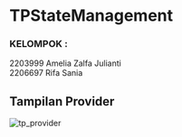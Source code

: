# TPStateManagement

### KELOMPOK :
2203999 Amelia Zalfa Julianti
</br>
2206697 Rifa Sania

## Tampilan Provider
![tp_provider](https://github.com/rifasania/TPStateManagement/assets/134931500/264cc638-141d-42fc-b1be-5f5c8cce64dd)


